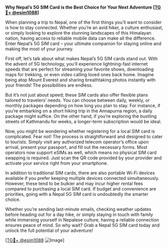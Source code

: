 **Why Nepal’s 5G SIM Card is the Best Choice for Your Next Adventure [[TG💪+ @esim1088](https://t.me/s/esim1088)]**

When planning a trip to Nepal, one of the first things you’ll want to consider is how to stay connected. Whether you’re an avid hiker, a culture enthusiast, or simply looking to explore the stunning landscapes of this Himalayan nation, having access to reliable mobile data can make all the difference. Enter Nepal’s 5G SIM card – your ultimate companion for staying online and making the most of your journey.

First off, let’s talk about what makes Nepal’s 5G SIM cards stand out. With the advent of 5G technology, you’ll experience lightning-fast internet speeds that are perfect for streaming your favorite shows, downloading maps for trekking, or even video calling loved ones back home. Imagine being atop Mount Everest and sharing breathtaking photos instantly with your friends! The possibilities are endless.

But it’s not just about speed; these SIM cards also offer flexible plans tailored to travelers’ needs. You can choose between daily, weekly, or monthly packages depending on how long you plan to stay. For instance, if you’re embarking on a short hiking trip in the Annapurna region, a daily package might suffice. On the other hand, if you’re exploring the bustling streets of Kathmandu for weeks, a longer-term subscription would be ideal.

Now, you might be wondering whether registering for a local SIM card is complicated. Fear not! The process is straightforward and designed to cater to tourists. Simply visit any authorized telecom operator’s office upon arrival, present your passport, and fill out the necessary forms. Most operators now support eSIMs as well, which means no physical SIM card swapping is required. Just scan the QR code provided by your provider and activate your service right from your smartphone.

In addition to traditional SIM cards, there are also portable Wi-Fi devices available if you prefer keeping multiple devices connected simultaneously. However, these tend to be bulkier and may incur higher rental fees compared to purchasing a local SIM card. If budget and convenience are priorities, going with a Nepal 5G SIM card is undoubtedly the smarter choice.

Whether you’re sending last-minute emails, checking weather updates before heading out for a day hike, or simply staying in touch with family while immersing yourself in Nepalese culture, having a reliable connection ensures peace of mind. So why wait? Grab a Nepal 5G SIM card today and unlock the full potential of your adventure!

[[TG💪+ @esim1088](https://t.me/s/esim1088) ![Image](https://i.postimg.cc/Y0z9fWf4/image.png)]